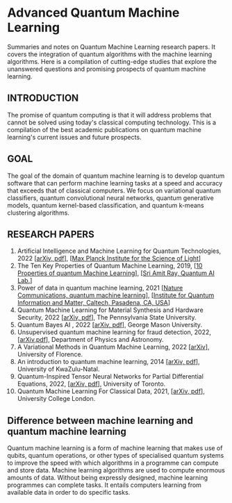 # Advanced Quantum Machine Learning
Summaries and notes on Quantum Machine Learning research papers. It covers the integration of quantum algorithms with the machine learning algorithms. Here is a compilation of cutting-edge studies that explore the unanswered questions and promising prospects of quantum machine learning.

<a name="introduction"></a>
## INTRODUCTION
The promise of quantum computing is that it will address problems that cannot be solved using today's classical computing technology. This is a compilation of the best academic publications on quantum machine learning's current issues and future prospects. 

## GOAL
The goal of the domain of quantum machine learning is to develop quantum software that can perform machine learning tasks at a speed and accuracy that exceeds that of classical computers. We focus on variational quantum classifiers, quantum convolutional neural networks, quantum generative models, quantum kernel-based classification, and quantum k-means clustering algorithms.

<a name="papers"></a>
## RESEARCH PAPERS
1. Artificial Intelligence and Machine Learning for Quantum Technologies, 2022 [[arXiv, pdf](https://arxiv.org/pdf/2208.03836.pdf)], [[Max Planck Institute for the Science of Light](https://mpl.mpg.de/)]
2. The Ten Key Properties of Quantum Machine Learning, 2019, [[10 Properties of quantum Machine Learning](https://amitray.com/the-10-ms-of-quantum-machine-learning/)], [[Sri Amit Ray, Quantum AI Lab.](https://amitray.com/quantum-ai/)]
3. Power of data in quantum machine learning, 2021 [[Nature Communications, quantum machine learning](https://www.nature.com/articles/s41467-021-22539-9)], [[Institute for Quantum Information and Matter, Caltech, Pasadena, CA, USA](https://iqim.caltech.edu/)]
4. Quantum Machine Learning for Material Synthesis and Hardware Security, 2022 [[arXiv, pdf](https://arxiv.org/pdf/2208.08273.pdf)], The Pennsylvania State University.
5. Quantum Bayes AI , 2022 [[arXiv, pdf](https://arxiv.org/pdf/2208.08068.pdf)], George Mason University.
6. Unsupervised quantum machine learning for fraud detection, 2022, [[arXiv,pdf](https://arxiv.org/pdf/2208.01203.pdf)], Department of Physics and Astronomy.
7. A Variational Methods in Quantum Machine Learning, 2022 [[arXiv](https://arxiv.org/pdf/2208.04316.pdf)], University of Florence.
8. An introduction to quantum machine learning, 2014 [[arXiv, pdf](https://arxiv.org/pdf/1409.3097.pdf)], University of KwaZulu-Natal.
9. Quantum-Inspired Tensor Neural Networks for Partial Differential Equations, 2022, [[arXiv, pdf](https://arxiv.org/pdf/2208.03836.pdf)], University of Toronto.
10. Quantum Machine Learning For Classical Data, 2021, [[arXiv, pdf](https://arxiv.org/pdf/2105.03684.pdf)], University College London.


## Difference between machine learning and quantum machine learning
Quantum machine learning is a form of machine learning that makes use of qubits, quantum operations, or other types of specialised quantum systems to improve the speed with which algorithms in a programme can compute and store data. Machine learning algorithms are used to compute enormous amounts of data. Without being expressly designed, machine learning programmes can complete tasks. It entails computers learning from available data in order to do specific tasks. 



